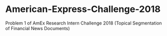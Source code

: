 # American-Express-Challenge-2018
Problem 1 of AmEx Research Intern Challenge 2018 (Topical Segmentation of Financial News Documents)
